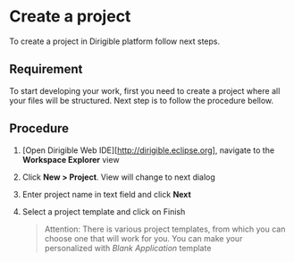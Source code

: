 # Create a project

To create a project in Dirigible platform follow next steps.

##  Requirement

To start developing your work, first you need to create a project where all your files will be structured. Next step is to follow the procedure bellow.

## Procedure

1. [Open Dirigible Web IDE][http://dirigible.eclipse.org], navigate to the **Workspace Explorer** view

2. Click **New > Project**. View will change to next dialog

3. Enter project name in text field and click **Next**

4. Select a project template and click on Finish

   > Attention: There is various project templates, from which you can choose one that will work for you. You can make your personalized with *Blank Application* template

   ​